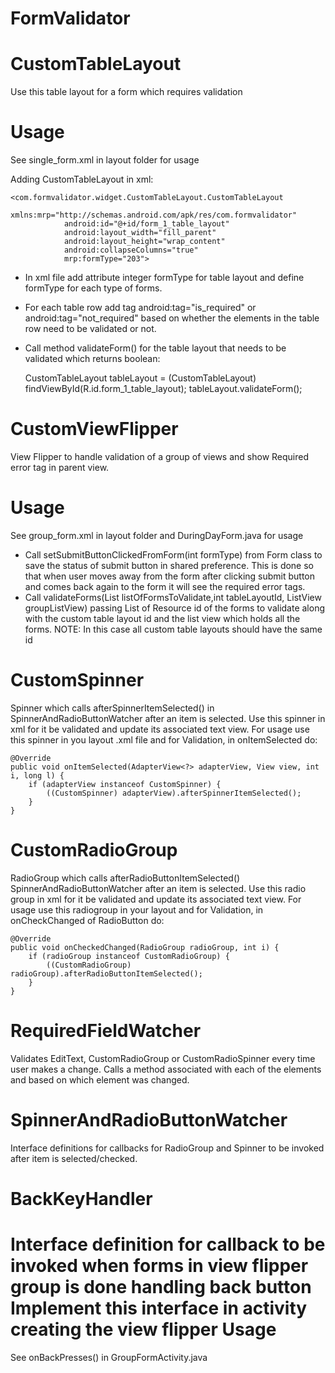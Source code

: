 FormValidator
=============

CustomTableLayout 
=================
Use this table layout for a form which requires validation

Usage
=====	
See single_form.xml in layout folder for usage

Adding CustomTableLayout in xml:

	<com.formvalidator.widget.CustomTableLayout.CustomTableLayout
                xmlns:mrp="http://schemas.android.com/apk/res/com.formvalidator"
                android:id="@+id/form_1_table_layout"
                android:layout_width="fill_parent"
                android:layout_height="wrap_content"
                android:collapseColumns="true"
                mrp:formType="203">

- In xml file add attribute integer formType for table layout and define formType for each type of forms.
- For each table row add tag android:tag="is_required" or android:tag="not_required" based on 
whether the elements in the table row need to be validated or not.
- Call method validateForm() for the table layout that needs to be validated
which returns boolean:

	CustomTableLayout tableLayout = (CustomTableLayout) findViewById(R.id.form_1_table_layout);
        tableLayout.validateForm();
        
CustomViewFlipper
================
View Flipper to handle validation of a group of views and show Required error tag in parent view.

Usage
=====
See group_form.xml in layout folder and DuringDayForm.java for usage
- Call setSubmitButtonClickedFromForm(int formType) from Form class to save the status of submit button
in shared preference. This is done so that when user moves away from the form after clicking submit button
and comes back again to the form it will see the required error tags.
- Call validateForms(List<Integer> listOfFormsToValidate,int tableLayoutId, ListView groupListView)
passing List of Resource id of the forms to validate along with the custom table layout id and the list view
which holds all the forms.
NOTE: In this case all custom table layouts should have the same id
 

CustomSpinner
============
 Spinner which calls afterSpinnerItemSelected() in SpinnerAndRadioButtonWatcher after an item is selected. Use this spinner in xml for it be validated and update its associated text view.
 For usage use this spinner in you layout .xml file and for Validation, in onItemSelected do:
 	
 	@Override
    public void onItemSelected(AdapterView<?> adapterView, View view, int i, long l) {
        if (adapterView instanceof CustomSpinner) {
            ((CustomSpinner) adapterView).afterSpinnerItemSelected();
        }
    }


CustomRadioGroup
===============
 RadioGroup which calls afterRadioButtonItemSelected() SpinnerAndRadioButtonWatcher after an item is selected. Use this radio group in xml for it be validated and update its associated text view.
 For usage use this radiogroup in your layout and for Validation, in onCheckChanged of RadioButton do:
 
 	@Override
    public void onCheckedChanged(RadioGroup radioGroup, int i) {
        if (radioGroup instanceof CustomRadioGroup) {
            ((CustomRadioGroup) radioGroup).afterRadioButtonItemSelected();
        }
    }
 
RequiredFieldWatcher
====================
Validates EditText, CustomRadioGroup or CustomRadioSpinner every time user makes a change. Calls a method associated with 
each of the elements and based on which element was changed.

SpinnerAndRadioButtonWatcher
===========================
Interface definitions for callbacks for RadioGroup and Spinner to be invoked after item is selected/checked.

BackKeyHandler
=============
Interface definition for callback to be invoked when forms in view flipper group is done handling back button
Implement this interface in activity creating the view flipper
Usage
====
See onBackPresses() in GroupFormActivity.java
